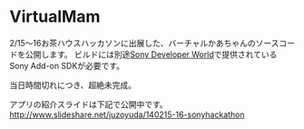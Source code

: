 VirtualMam
==========

2/15～16お茶ハウスハッカソンに出展した、バーチャルかあちゃんのソースコードを公開します。
ビルドには別途[Sony Developer World](http://developer.sonymobile.com/)で提供されているSony Add-on SDKが必要です。

当日時間切れにつき、超絶未完成。

アプリの紹介スライドは下記で公開中です。  
<http://www.slideshare.net/juzoyuda/140215-16-sonyhackathon>
